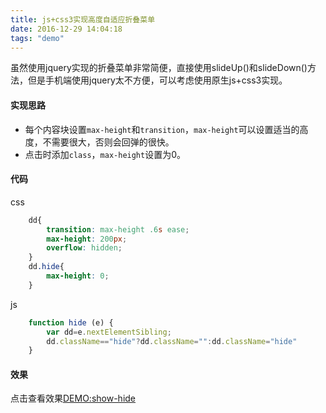 ```yaml
---
title: js+css3实现高度自适应折叠菜单
date: 2016-12-29 14:04:18
tags: "demo"
---
```

虽然使用jquery实现的折叠菜单非常简便，直接使用slideUp()和slideDown()方法，但是手机端使用jquery太不方便，可以考虑使用原生js+css3实现。  
<!--more-->
#### 实现思路
- 每个内容块设置`max-height`和`transition`，`max-height`可以设置适当的高度，不需要很大，否则会回弹的很快。
- 点击时添加`class`，`max-height`设置为0。  

#### 代码
css
```css
    dd{
        transition: max-height .6s ease;
        max-height: 200px;
        overflow: hidden;
    }
    dd.hide{
        max-height: 0;
    }
```
js
```js
    function hide (e) {
        var dd=e.nextElementSibling;
        dd.className=="hide"?dd.className="":dd.className="hide"
    }
```
#### 效果
点击查看效果<a href="http://yuyaxin.win/demo/show-hide.html" title="show-hide" target="_blank">DEMO:show-hide</a>